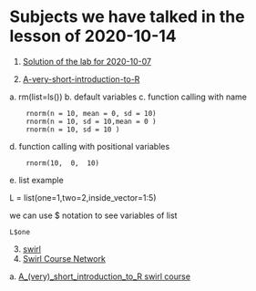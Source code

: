 # Subjects we have talked in the lesson of 2020-10-14


1. [Solution of the lab for 2020-10-07](source-files-2020/2020-10-14/solution-to-2020-10-07-Lab-grades.Rmd)

2. [A-very-short-introduction-to-R](https://github.com/ClaudiaBrauer/A-very-short-introduction-to-R)

a. rm(list=ls())
b. default variables
c. function calling with name

		rnorm(n = 10, mean = 0, sd = 10)
		rnorm(n = 10, sd = 10,mean = 0 )
		rnorm(n = 10, sd = 10 )
	
d. function calling with positional variables
		
		rnorm(10,  0,  10)

e. list example

L = list(one=1,two=2,inside_vector=1:5)

we can use $ notation to see variables of list

	L$one

3. [swirl](https://swirlstats.com/)
4. [Swirl Course Network](http://swirlstats.com/scn/title.html)

a. [A_(very)_short_introduction_to_R swirl course](http://swirlstats.com/scn/A_(very)_short_introduction_to_R.html)
